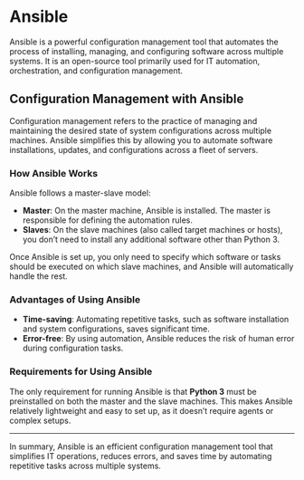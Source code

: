 # Ansible

Ansible is a powerful configuration management tool that automates the process of installing, managing, and configuring software across multiple systems. It is an open-source tool primarily used for IT automation, orchestration, and configuration management.

## Configuration Management with Ansible

Configuration management refers to the practice of managing and maintaining the desired state of system configurations across multiple machines. Ansible simplifies this by allowing you to automate software installations, updates, and configurations across a fleet of servers.

### How Ansible Works

Ansible follows a master-slave model:
- **Master**: On the master machine, Ansible is installed. The master is responsible for defining the automation rules.
- **Slaves**: On the slave machines (also called target machines or hosts), you don’t need to install any additional software other than Python 3.

Once Ansible is set up, you only need to specify which software or tasks should be executed on which slave machines, and Ansible will automatically handle the rest.

### Advantages of Using Ansible

- **Time-saving**: Automating repetitive tasks, such as software installation and system configurations, saves significant time.
- **Error-free**: By using automation, Ansible reduces the risk of human error during configuration tasks.

### Requirements for Using Ansible

The only requirement for running Ansible is that **Python 3** must be preinstalled on both the master and the slave machines. This makes Ansible relatively lightweight and easy to set up, as it doesn’t require agents or complex setups.

---

In summary, Ansible is an efficient configuration management tool that simplifies IT operations, reduces errors, and saves time by automating repetitive tasks across multiple systems.


